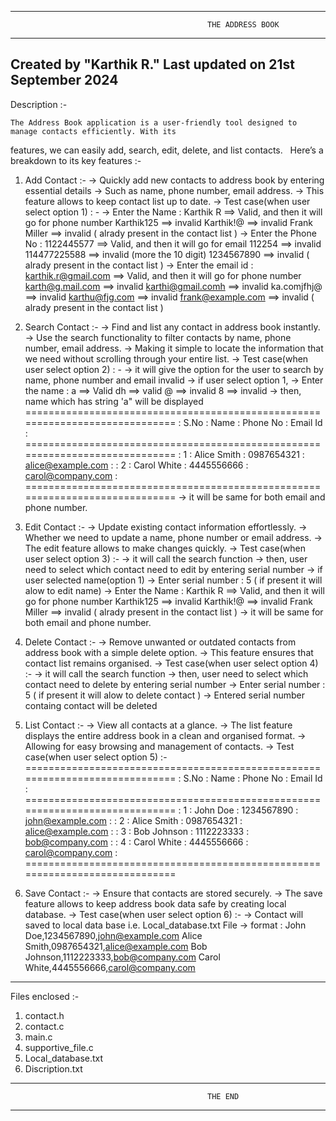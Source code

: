 ------------------------------------------------------------------------------------------------------------
                                                THE ADDRESS BOOK
------------------------------------------------------------------------------------------------------------
Created by "Karthik R."
Last updated on 21st September 2024
------------------------------------------------------------------------------------------------------------

Description :-

    The Address Book application is a user-friendly tool designed to manage contacts efficiently. With its 
features, we can easily add, search, edit, delete, and list contacts.
 
Here’s a breakdown to its key features :-

1. Add Contact :- 
    -> Quickly add new contacts to address book by entering essential details
    -> Such as name, phone number, email address.
    -> This feature allows to keep contact list up to date.
    -> Test case(when user select option 1) : -
        -> Enter the Name : 
                         Karthik R ==> Valid, and then it will go for phone number
                         Karthik125  ==> invalid
                         Karthik!@ ==> invalid
                         Frank Miller ==> invalid ( alrady present in the contact list )
        -> Enter the Phone No : 
                         1122445577 ==> Valid, and then it will go for email
                         112254  ==> invalid 
                         114477225588 ==> invalid (more the 10 digit)
                         1234567890 ==> invalid ( alrady present in the contact list )
        -> Enter the email id : 
                         karthik.r@gmail.com ==> Valid, and then it will go for phone number
                         karth@g.mail.com  ==> invalid 
                         karthi@gmail.comh ==> invalid
                         ka.comjfhj@ ==> invalid
                         karthu@fjg.com ==> invalid
                         frank@example.com ==> invalid ( alrady present in the contact list )

2. Search Contact :-
    -> Find and list any contact in address book instantly. 
    -> Use the search functionality to filter contacts by name, phone number, email address.
    -> Making it simple to locate the information that we need without scrolling through your entire list.
    -> Test case(when user select option 2) : -
        -> it will give the option for the user to search by name, phone number and email invalid
        -> if user select option 1, 
                -> Enter the name :
                                    a ==> Valid
                                    dh ==> valid
                                    @ ==> invalid
                                    8 ==> invalid
                -> then, name which has string 'a" will be displayed
                    =============================================================================
                    : S.No : Name               : Phone No            : Email Id                : 
                    =============================================================================
                    : 1    : Alice Smith        : 0987654321          : alice@example.com       : 
                    : 2    : Carol White        : 4445556666          : carol@company.com       :
                    =============================================================================
        -> it will be same for both email and phone number.
    
3. Edit Contact :- 
    -> Update existing contact information effortlessly. 
    -> Whether we need to update a name, phone number or email address.
    -> The edit feature allows to make changes quickly.
    -> Test case(when user select option 3) :-
        -> it will call the search function
        -> then, user need to select which contact need to edit by entering serial number
        -> if user selected name(option 1) 
            -> Enter serial number : 5 ( if present it will alow to edit name)
            -> Enter the Name : 
                             Karthik R ==> Valid, and then it will go for phone number
                             Karthik125  ==> invalid
                             Karthik!@ ==> invalid
                             Frank Miller ==> invalid ( alrady present in the contact list )
            -> it will be same for both email and phone number.
    
4. Delete Contact :- 
    -> Remove unwanted or outdated contacts from address book with a simple delete option. 
    -> This feature ensures that contact list remains organised.
    -> Test case(when user select option 4) :-
        -> it will call the search function
        -> then, user need to select which contact need to delete by entering serial number
        -> Enter serial number : 5 ( if present it will alow to delete contact )
        -> Entered serial number containg contact will be deleted 
    
5. List Contact :- 
    -> View all contacts at a glance. 
    -> The list feature displays the entire address book in a clean and organised format.
    -> Allowing for easy browsing and management of contacts.
    -> Test case(when user select option 5) :-
        =============================================================================
        : S.No : Name               : Phone No            : Email Id                : 
        =============================================================================
        : 1    : John Doe           : 1234567890          : john@example.com        : 
        : 2    : Alice Smith        : 0987654321          : alice@example.com       : 
        : 3    : Bob Johnson        : 1112223333          : bob@company.com         : 
        : 4    : Carol White        : 4445556666          : carol@company.com       :
        =============================================================================

6. Save Contact :- 
    -> Ensure that contacts are stored securely. 
    -> The save feature allows to keep address book data safe by creating local database.
    -> Test case(when user select option 6) :-
        -> Contact will saved to local data base i.e. Local_database.txt File
        -> format :
            John Doe,1234567890,john@example.com
            Alice Smith,0987654321,alice@example.com
            Bob Johnson,1112223333,bob@company.com
            Carol White,4445556666,carol@company.com

------------------------------------------------------------------------------------------------------------
Files enclosed :-

1. contact.h
2. contact.c
3. main.c
4. supportive_file.c
5. Local_database.txt
6. Discription.txt

------------------------------------------------------------------------------------------------------------
                                                THE END
------------------------------------------------------------------------------------------------------------
